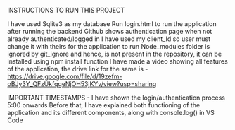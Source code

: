 INSTRUCTIONS TO RUN THIS PROJECT

I have used Sqlite3 as my database
Run login.html to run the application after running the backend
Github shows authentication page when not already authenticated/logged in
I have used my client_Id so user must change it with theirs for the application to run
Node_modules folder is ignored by git_ignore and hence, is not present in the repository, it can be installed using npm install function
I have made a video showing all features of the application, the drive link for the same is - https://drive.google.com/file/d/19zefm-oBJy3Y_QFzUkfqgeNjOH53jKYv/view?usp=sharing

IMPORTANT TIMESTAMPS - 
I have shown the login/authentication process 5:00 onwards
Before that, I have explained both functioning of the application and its different components, along with console.log() in VS Code
